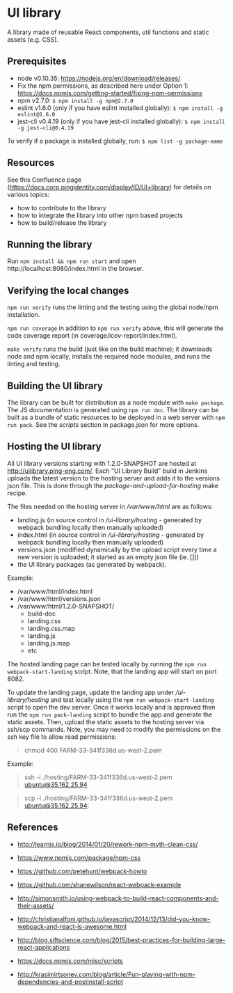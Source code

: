 UI library
==========
A library made of reusable React components, util functions and static assets
(e.g. CSS).



Prerequisites
-------------
* node v0.10.35: https://nodejs.org/en/download/releases/
* Fix the npm permissions, as described here under Option 1:
https://docs.npmjs.com/getting-started/fixing-npm-permissions
* npm v2.7.0: `$ npm install -g npm@2.7.0`
* eslint v1.6.0 (only if you have eslint installed globally):
`$ npm install -g eslint@1.6.0`
* jest-cli v0.4.19 (only if you have jest-cli installed globally):
`$ npm install -g jest-cli@0.4.19`

To verify if a package is installed globally, run:
`$ npm list -g package-name`



Resources
---------
See this Confluence page
(https://docs.corp.pingidentity.com/display/ID/UI+library) for details on
various topics:
* how to contribute to the library
* how to integrate the library into other npm based projects
* how to build/release the library



Running the library
-------------------
Run
`npm install && npm run start`
and open http://localhost:8080/index.html in the browser.



Verifying the local changes
---------------------------
`npm run verify`
runs the linting and the testing using the global node/npm installation.

`npm run coverage`
in addition to `npm run verify` above, this will generate the code coverage report
(in coverage/lcov-report/index.html).

`make verify`
runs the build (just like on the build machine); it downloads node and npm
locally, installs the required node modules, and runs the linting and testing.



Building the UI library
-----------------------
The library can be built for distribution as a node module with `make package`.
The JS documentation is generated using `npm run doc`.
The library can be built as a bundle of static resources to be deployed in a
web server with `npm run pack`.
See the *scripts* section in package.json for more options.



Hosting the UI library
----------------------
All UI library versions starting with 1.2.0-SNAPSHOT are hosted at
http://uilibrary.ping-eng.com/. Each "UI Library Build" build in Jenkins uploads
the latest version to the hosting server and adds it to the versions json file.
This is done through the *package-and-upload-for-hosting* make recipe.

The files needed on the hosting server in */var/www/html* are as follows:
* landing.js (in source control in */ui-library/hosting* - generated by webpack bundling locally then manually uploaded)
* index.html (in source control in */ui-library/hosting* - generated by webpack bundling locally then manually uploaded)
* versions.json (modified dynamically by the upload script every time a new
version is uploaded; it started as an empty json file (ie. []))
* the UI library packages (as generated by webpack).

Example:
* /var/www/html/index.html
* /var/www/html/versions.json
* /var/www/html/1.2.0-SNAPSHOT/
  * build-doc
  * landing.css
  * landing.css.map
  * landing.js
  * landing.js.map
  * etc

The hosted landing page can be tested locally by running the `npm run webpack-start-landing` script.
Note, that the landing app will start on port 8082.

To update the landing page, update the landing app under */ui-library/hosting* and test locally using the
`npm run webpack-start-landing` script to open the dev server. Once it works locally and is approved then run the
`npm run pack-landing` script to bundle the app and generate the static assets. Then, upload the static assets to
the hosting server via ssh/scp commands.
Note, you may need to modify the permissions on the ssh key file to allow read permissions:
> chmod 400 FARM-33-341f336d.us-west-2.pem

Example:
> ssh -i ./hosting/FARM-33-341f336d.us-west-2.pem ubuntu@35.162.25.94

> scp -i ./hosting/FARM-33-341f336d.us-west-2.pem <src> ubuntu@35.162.25.94:<dest>


References
----------
* http://learnjs.io/blog/2014/01/20/rework-npm-myth-clean-css/
* https://www.npmjs.com/package/npm-css

* https://github.com/petehunt/webpack-howto
* https://github.com/shanewilson/react-webpack-example
* http://simonsmith.io/using-webpack-to-build-react-components-and-their-assets/
* http://christianalfoni.github.io/javascript/2014/12/13/did-you-know-webpack-and-react-is-awesome.html

* http://blog.siftscience.com/blog/2015/best-practices-for-building-large-react-applications

* https://docs.npmjs.com/misc/scripts
* http://krasimirtsonev.com/blog/article/Fun-playing-with-npm-dependencies-and-postinstall-script
